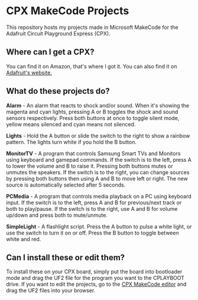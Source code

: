 # CPX MakeCode Projects
This repository hosts my projects made in Microsoft MakeCode for the Adafruit Circuit Playground Express (CPX).

## Where can I get a CPX?
You can find it on Amazon, that's where I got it. You can also find it on [Adafruit's website.](https://adafruit.com/product/3333)

## What do these projects do?
**Alarm** - An alarm that reacts to shock and/or sound. When it's showing the magenta and cyan lights, pressing A or B toggles the shock and sound sensors respectively. Press both buttons at once to toggle silent mode, yellow means silenced and cyan means not silenced.

**Lights** - Hold the A button or slide the switch to the right to show a rainbow pattern. The lights turn white if you hold the B button.

**MonitorTV** - A program that controls Samsung Smart TVs and Monitors using keyboard and gamepad commands. If the switch is to the left, press A to lower the volume and B to raise it. Pressing both buttons mutes or unmutes the speakers. If the switch is to the right, you can change sources by pressing both buttons then using A and B to move left or right. The new source is automatically selected after 5 seconds.

**PCMedia** - A program that controls media playback on a PC using keyboard input. If the switch is to the left, press A and B for previous/next track or both to play/pause. If the switch is to the right, use A and B for volume up/down and press both to mute/unmute.

**SimpleLight** - A flashlight script. Press the A button to pulse a white light, or use the switch to turn it on or off. Press the B button to toggle between white and red.

## Can I install these or edit them?
To install these on your CPX board, simply put the board into bootloader mode and drag the UF2 file for the program you want to the CPLAYBOOT drive. If you want to edit the projects, go to the [CPX MakeCode editor](https://makecode.adafruit.com) and drag the UF2 files into your browser.
